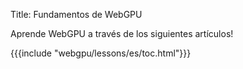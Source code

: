 Title: Fundamentos de WebGPU

Aprende WebGPU a través de los siguientes artículos!


{{{include "webgpu/lessons/es/toc.html"}}}


<!--

{{{table_of_contents}}}

-->
